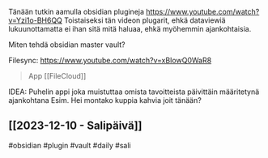 Tänään tutkin aamulla obsidian plugineja
https://www.youtube.com/watch?v=Yzi1o-BH6QQ
Toistaiseksi tän videon plugarit, ehkä dataviewiä lukuunottamatta ei ihan sitä mitä haluaa, ehkä myöhemmin ajankohtaisia.

Miten tehdä obsidian master vault?

Filesync:
https://www.youtube.com/watch?v=xBIowQ0WaR8
>App [[FileCloud]]


IDEA:
Puhelin appi joka muistuttaa omista tavoitteista päivittäin määritetynä ajankohtana 
Esim. Hei montako kuppia kahvia joit tänään?

[[2023-12-10 - Salipäivä]]
---
#obsidian #plugin #vault #daily #sali
